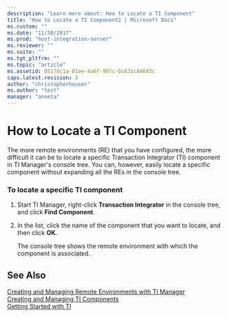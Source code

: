 ```yaml
---
description: "Learn more about: How to Locate a TI Component"
title: "How to Locate a TI Component2 | Microsoft Docs"
ms.custom: ""
ms.date: "11/30/2017"
ms.prod: "host-integration-server"
ms.reviewer: ""
ms.suite: ""
ms.tgt_pltfrm: ""
ms.topic: "article"
ms.assetid: 0517dc1a-81ee-4a6f-997c-6c631c84693c
caps.latest.revision: 3
author: "christopherhouser"
ms.author: "test"
manager: "anneta"
---
```

# How to Locate a TI Component
The more remote environments (RE) that you have configured, the more difficult it can be to locate a specific Transaction Integrator (TI) component in TI Manager's console tree. You can, however, easily locate a specific component without expanding all the REs in the console tree.  
  
### To locate a specific TI component  
  
1.  Start TI Manager, right-click **Transaction Integrator** in the console tree, and click **Find Component**.  
  
2.  In the list, click the name of the component that you want to locate, and then click **OK**.  
  
     The console tree shows the remote environment with which the component is associated.  
  
## See Also  
 [Creating and Managing Remote Environments with TI Manager](../core/creating-and-managing-remote-environments-with-ti-manager1.md)   
 [Creating and Managing TI Components](../core/creating-and-managing-ti-components2.md)   
 [Getting Started with TI](../core/getting-started-with-ti1.md)
